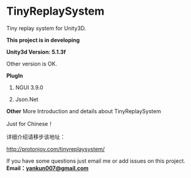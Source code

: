 # TinyReplaySystem
Tiny replay system for Unity3D.

**This project is in developing**


**Unity3d Version: 5.1.3f**

Other version is OK.

**PlugIn**

1. NGUI 3.9.0

2. Json.Net


**Other**
More Introduction and details about TinyReplaySystem

Just for Chinese！

详细介绍请移步该地址：

http://protonjoy.com/tinyreplaysystem/


If you have some questions just email me or add issues on this project.
**Email：yankun007@gmail.com**



